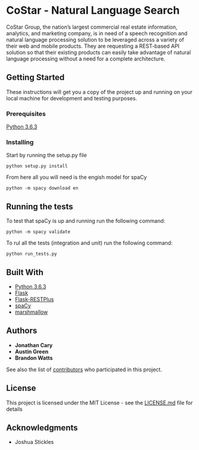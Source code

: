 # CoStar - Natural Language Search

CoStar Group, the nation’s largest commercial real estate information, analytics, and
marketing company, is in need of a speech recognition and natural language processing solution to be leveraged across a variety of their web and mobile products. They are requesting a REST-based API solution so that their existing products can easily take advantage of natural language processing without a need for a complete architecture.

## Getting Started

These instructions will get you a copy of the project up and running on your local machine for development and testing purposes.

### Prerequisites

[Python 3.6.3](https://www.python.org/downloads/)

### Installing

Start by running the setup.py file

```
python setup.py install
```

From here all you will need is the engish model for spaCy

```
python -m spacy download en
```

## Running the tests

To test that spaCy is up and running run the following command:

```
python -m spacy validate
```

To rul all the tests (integration and unit) run the following command:

```
python run_tests.py
```

## Built With

* [Python 3.6.3](https://www.python.org/downloads/)
* [Flask](http://flask.pocoo.org/)
* [Flask-RESTPlus](https://flask-restplus.readthedocs.io/en/stable/)
* [spaCy](https://spacy.io/)
* [marshmallow](https://marshmallow.readthedocs.io/en/latest/#)

## Authors

* **Jonathan Cary**
* **Austin Green**
* **Brandon Watts**

See also the list of [contributors](https://github.com/brandonwatts/Capstone/graphs/contributors) who participated in this project.

## License

This project is licensed under the MIT License - see the [LICENSE.md](https://github.com/brandonwatts/Capstone/blob/master/LICENSE) file for details

## Acknowledgments

* Joshua Stickles
